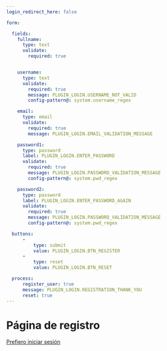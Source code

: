 ```yaml
---
login_redirect_here: false

form:

  fields:
    fullname:
      type: text
      validate:
        required: true


    username:
      type: text
      validate:
        required: true
        message: PLUGIN_LOGIN.USERNAME_NOT_VALID
        config-pattern@: system.username_regex

    email:
      type: email
      validate:
        required: true
        message: PLUGIN_LOGIN.EMAIL_VALIDATION_MESSAGE

    password1:
      type: password
      label: PLUGIN_LOGIN.ENTER_PASSWORD
      validate:
        required: true
        message: PLUGIN_LOGIN.PASSWORD_VALIDATION_MESSAGE
        config-pattern@: system.pwd_regex

    password2:
      type: password
      label: PLUGIN_LOGIN.ENTER_PASSWORD_AGAIN
      validate:
        required: true
        message: PLUGIN_LOGIN.PASSWORD_VALIDATION_MESSAGE
        config-pattern@: system.pwd_regex

  buttons:
      -
          type: submit
          value: PLUGIN_LOGIN.BTN_REGISTER
      -
          type: reset
          value: PLUGIN_LOGIN.BTN_RESET

  process:
      register_user: true
      message: PLUGIN_LOGIN.REGISTRATION_THANK_YOU
      reset: true
---
```


# Página de registro

 [Prefiero iniciar sesión](/Inicio)